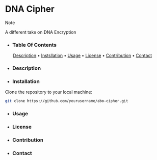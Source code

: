 # DNA Cipher
 > [!NOTE]
 > A different take on DNA Encryption 

 - ### Table Of Contents
<p align="center">
  <a href="#Description">Description</a> •
  <a href="Installation">Instsllation</a> • 
 <a
 href="#Usage">Usage</a> •
  <a href="#License">License</a> •
  <a href="#Contribution">Contribution</a> •
<a href="Contact">Contact</a>
</p>


 - ### Description

 - ### Installation 
Clone the repository to your local machine:

```bash
git clone https://github.com/yourusername/abo-cipher.git
```

 - ### Usage

 - ### License

 - ### Contribution

 - ### Contact
